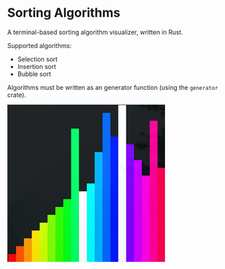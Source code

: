# Sorting Algorithms

A terminal-based sorting algorithm visualizer, written in Rust.

Supported algorithms:

- Selection sort
- Insertion sort
- Bubble sort

Algorithms must be written as an generator function (using the `generator` crate).

![Screenshot](./screenshot.png)

